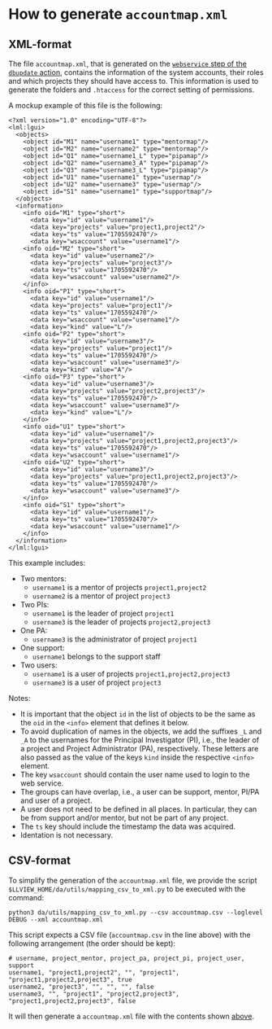 # How to generate `accountmap.xml`

## XML-format

The file `accountmap.xml`, that is generated on the [`webservice` step of the `dbupdate` action](server_install.md#webservice-step), contains the information of the system accounts, their roles and which projects they should have access to. This information is used to generate the folders and `.htaccess` for the correct setting of permissions.

A mockup example of this file is the following:
```
<?xml version="1.0" encoding="UTF-8"?>
<lml:lgui>
  <objects>
    <object id="M1" name="username1" type="mentormap"/>
    <object id="M2" name="username2" type="mentormap"/>
    <object id="Q1" name="username1_L" type="pipamap"/>
    <object id="Q2" name="username3_A" type="pipamap"/>
    <object id="Q3" name="username3_L" type="pipamap"/>
    <object id="U1" name="username1" type="usermap"/>
    <object id="U2" name="username3" type="usermap"/>
    <object id="S1" name="username1" type="supportmap"/>
  </objects>
  <information>
    <info oid="M1" type="short">
      <data key="id" value="username1"/>
      <data key="projects" value="project1,project2"/>
      <data key="ts" value="1705592470"/>
      <data key="wsaccount" value="username1"/>
    <info oid="M2" type="short">
      <data key="id" value="username2"/>
      <data key="projects" value="project3"/>
      <data key="ts" value="1705592470"/>
      <data key="wsaccount" value="username2"/>
    </info>
    <info oid="P1" type="short">
      <data key="id" value="username1"/>
      <data key="projects" value="project1"/>
      <data key="ts" value="1705592470"/>
      <data key="wsaccount" value="username1"/>
      <data key="kind" value="L"/>
    <info oid="P2" type="short">
      <data key="id" value="username3"/>
      <data key="projects" value="project1"/>
      <data key="ts" value="1705592470"/>
      <data key="wsaccount" value="username3"/>
      <data key="kind" value="A"/>
    <info oid="P3" type="short">
      <data key="id" value="username3"/>
      <data key="projects" value="project2,project3"/>
      <data key="ts" value="1705592470"/>
      <data key="wsaccount" value="username3"/>
      <data key="kind" value="L"/>
    </info>
    <info oid="U1" type="short">
      <data key="id" value="username1"/>
      <data key="projects" value="project1,project2,project3"/>
      <data key="ts" value="1705592470"/>
      <data key="wsaccount" value="username1"/>
    <info oid="U2" type="short">
      <data key="id" value="username3"/>
      <data key="projects" value="project1,project2,project3"/>
      <data key="ts" value="1705592470"/>
      <data key="wsaccount" value="username3"/>
    </info>
    <info oid="S1" type="short">
      <data key="id" value="username1"/>
      <data key="ts" value="1705592470"/>
      <data key="wsaccount" value="username1"/>
    </info>
  </information>
</lml:lgui>
```

This example includes:

* Two mentors:
    * `username1` is a mentor of projects `project1,project2`
    * `username2` is a mentor of project `project3`
* Two PIs:
    * `username1` is the leader of project `project1`
    * `username3` is the leader of projects `project2,project3`
* One PA:
    * `username3` is the administrator of project `project1`
* One support:
    * `username1` belongs to the support staff
* Two users:
    * `username1` is a user of projects `project1,project2,project3`
    * `username3` is a user of project `project3`

Notes:

* It is important that the object `id` in the list of objects to be the same as the `oid` in the `<info>` element that defines it below.
* To avoid duplication of names in the objects, we add the suffixes `_L` and `_A` to the usernames for the Principal Investigator (PI), i.e., the leader of a project and Project Administrator (PA), respectively. These letters are also passed as the value of the keys `kind` inside the respective `<info>` element.
* The key `wsaccount` should contain the user name used to login to the web service.
* The groups can have overlap, i.e., a user can be support, mentor, PI/PA and user of a project.
* A user does not need to be defined in all places. In particular, they can be from support and/or mentor, but not be part of any project.
* The `ts` key should include the timestamp the data was acquired.
* Identation is not necessary.


## CSV-format

To simplify the generation of the `accountmap.xml` file, we provide the script `$LLVIEW_HOME/da/utils/mapping_csv_to_xml.py` to be executed with the command:
```
python3 da/utils/mapping_csv_to_xml.py --csv accountmap.csv --loglevel DEBUG --xml accountmap.xml 
```

This script expects a CSV file (`accountmap.csv` in the line above) with the following arrangement (the order should be kept):

```
# username, project_mentor, project_pa, project_pi, project_user, support
username1, "project1,project2", "", "project1", "project1,project2,project3", true
username2, "project3", "", "", "", false
username3, "", "project1", "project2,project3", "project1,project2,project3", false
```

It will then generate a `accountmap.xml` file with the contents shown [above](#xml-format).
